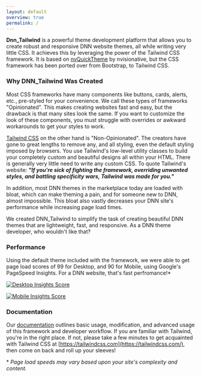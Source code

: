 ```yaml
---
layout: default
overview: true
permalink: /
---
```


**Dnn_Tailwind** is a powerful theme development platform that allows you to create robust and responsive DNN website themes, all while writing very little CSS. It achieves this by leveraging the power of the Tailwind CSS framework. It is based on [nvQuickTheme](https://www.nvquicktheme.com/) by nvisionative, but the CSS framework has been ported over from Bootstrap, to Tailwind CSS.

### Why DNN_Tailwind Was Created

Most CSS frameworks have many components like buttons, cards, alerts, etc., pre-styled for your convenience. We call these types of frameworks "Opinionated". This makes creating websites fast and easy, but the drawback is that many sites look the same. If you want to customize the look of these components, you must struggle with overrides or awkward workarounds to get your styles to work.

[Tailwind CSS](https://tailwindcss.com/) on the other hand is "Non-Opinionated". The creators have gone to great lengths to remove any, and all styling, even the default styling imposed by browsers. You use Tailwind's low-level utility classes to build your completely custom and beautiful designs all within your HTML. There is generally very little need to write any custom CSS. To quote Tailwind's website: _**"If you're sick of fighting the framework, overriding unwanted styles, and battling specificity wars, Tailwind was made for you."**_

In addition, most DNN themes in the marketplace today are loaded with bloat, which can make theming a pain, and for someone new to DNN, almost impossible. This bloat also vastly decreases your DNN site's performance while increasing page load times.

We created DNN_Tailwind to simplify the task of creating beautiful DNN themes that are lightweight, fast, and responsive. As a DNN theme developer, who wouldn't like that?

### Performance

Using the default theme included with the framework, we were able to get page load scores of 99 for Desktop, and 90 for Mobile, using Google's PageSpeed Insights. For a DNN website, that's fast perfromance!\*

<a href="/assest/images/Desktop-Insights.png"><img src="/assest/images/Desktop-Insights-thumb.png" alt="Desktop Insights Score" /></a>

<a href="/assest/images/Mobile-Insights.png"><img src="/assest/images/Mobile-Insights-thumb.png" alt="Mobile Insights Score" /></a>

### Documentation

Our [documentation](https://skrantzman.github.io/DNN_Tailwind/) outlines basic usage, modification, and advanced usage of this framework and developer workflow. If you are familiar with Tailwind, you're in the right place. If not, please take a few minutes to get acquainted with Tailwind CSS at [https://tailwindcss.com](https://tailwindcss.com/), then come on back and roll up your sleeves!

\* _Page load speeds may vary based upon your site's complexity and content._
